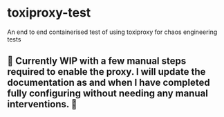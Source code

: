 # toxiproxy-test
An end to end containerised test of using toxiproxy for chaos engineering tests

## 🚧 Currently WIP with a few manual steps required to enable the proxy. I will update the documentation as and when I have completed fully configuring without needing any manual interventions. 🚧
